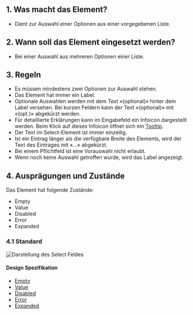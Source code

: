 ## 1. Was macht das Element?
*   Dient zur Auswahl einer Optionen aus einer vorgegebenen Liste.

## 2. Wann soll das Element eingesetzt werden?
*   Bei einer Auswahl aus mehreren Optionen einer Liste.

## 3. Regeln
*   Es müssen mindestens zwei Optionen zur Auswahl stehen.
*   Das Element hat immer ein Label.
*   Optionale Auswahlen werden mit dem Text «(optional)» hinter dem Label versehen. Bei kurzen Feldern kann der Text «(optional)» mit «(opt.)» abgekürzt werden.
*   Für detaillierte Erklärungen kann im Eingabefeld ein Infoicon dargestellt werden. Beim Klick auf dieses Infoicon öffnet sich ein [Tooltip](https://digital.sbb.ch/de/mobile/module/tooltip).
*   Der Text im Select-Element ist immer einzeilig.
*   Ist ein Eintrag länger als die verfügbare Breite des Elements, wird der Text des Eintrages mit «...» abgekürzt.
*   Bei einem Pflichtfeld ist eine Vorauswahl nicht erlaubt.
*   Wenn noch keine Auswahl getroffen wurde, wird das Label angezeigt.

## 4. Ausprägungen und Zustände
Das Element hat folgende Zustände:
*   Empty
*   Value
*   Disabled
*   Error
*   Expanded

### 4.1 Standard
![Darstellung des Select Feldes](https://raw.githubusercontent.com/sbb-design-systems/sbb-design-system/master/mobile/elements/select/images/ME16_Default.png 'class: image')

#### Design Spezifikation
*   [Empty](https://sbb.invisionapp.com/d/main#/console/14051805/313166994/inspect)
*   [Value](https://sbb.invisionapp.com/d/main#/console/14051805/313166997/inspect)
*   [Disabled](https://sbb.invisionapp.com/d/main#/console/14051805/313166993/inspect)
*   [Error](https://sbb.invisionapp.com/d/main#/console/14051805/313166995/inspect)
*   [Expanded](https://sbb.invisionapp.com/d/main#/console/14051805/313166996/inspect)